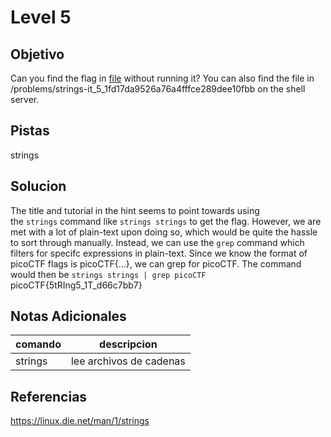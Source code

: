 # Level 5
## Objetivo
Can you find the flag in [file](https://github.com/kevinjycui/picoCTF-2019-writeup/blob/master/General%20Skills/strings%20it/strings) without running it? You can also find the file in /problems/strings-it_5_1fd17da9526a76a4fffce289dee10fbb on the shell server.
## Pistas
strings
## Solucion
The title and tutorial in the hint seems to point towards using the `strings` command like `strings strings` to get the flag. However, we are met with a lot of plain-text upon doing so, which would be quite the hassle to sort through manually. Instead, we can use the `grep` command which filters for specifc expressions in plain-text. Since we know the format of picoCTF flags is picoCTF{...}, we can grep for picoCTF. The command would then be `strings strings | grep picoCTF` 
picoCTF{5tRIng5_1T_d66c7bb7} 
## Notas Adicionales
|comando|descripcion|
|-------|-----------|
|strings|lee archivos de cadenas|
## Referencias
https://linux.die.net/man/1/strings